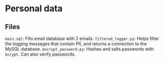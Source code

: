 # Personal data
## Files
``main.sql``: Fills email database with 2 emails.
``filtered_logger.py``: Helps filter the logging messages that contain PII, and returns a connection to the MySQL database.
``encrypt_password.py``: Hashes and salts passwords with ``bcrypt``. Can also verify passwords.
